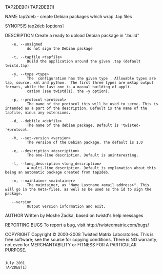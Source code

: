 TAP2DEB(1)                                                                                                                                                                                     TAP2DEB(1)

NAME
       tap2deb - create Debian packages which wrap .tap files

SYNOPSIS
       tap2deb [options]

DESCRIPTION
       Create a ready to upload Debian package in ".build"

       -u, --unsigned
              do not sign the Debian package

       -t, --tapfile <tapfile>
              Build the application around the given .tap (default twistd.tap)

       -y, --type <type>
              The  configuration has the given type . Allowable types are tap, source, xml and python.  The first three types are mktap output formats, while the last one is a manual building of appli‐
              cation (see twistd(1), the -y option).

       -p, --protocol <protocol>
              The name of the protocol this will be used to serve. This is intended as a part of the description. Default is the name of the tapfile, minus any extensions.

       -d, --debfile <debfile>
              The name of the debian package. Default is 'twisted-'+protocol.

       -V, --set-version <version>
              The version of the Debian package. The default is 1.0

       -e, --description <description>
              The one-line description. Default is uninteresting.

       -l, --long_description <long_description>
              A multi-line description. Default is explanation about this being an automatic package created from tap2deb.

       -m, --maintainer <maintainer>
              The maintainer, as "Name Lastname <email address>". This will go in the meta-files, as well as be used as the id to sign the package.

       --version
              Output version information and exit.

AUTHOR
       Written by Moshe Zadka, based on twistd's help messages

REPORTING BUGS
       To report a bug, visit http://twistedmatrix.com/bugs/

COPYRIGHT
       Copyright © 2000-2008 Twisted Matrix Laboratories.
       This is free software; see the source for copying conditions.  There is NO warranty; not even for MERCHANTABILITY or FITNESS FOR A PARTICULAR PURPOSE.

                                                                                                July 2001                                                                                      TAP2DEB(1)
